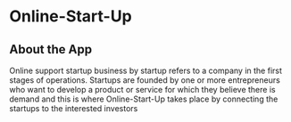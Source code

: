 # Online-Start-Up

## About the App
Online support startup business by startup refers to a company in the first stages of operations. Startups are founded by one or more entrepreneurs who want to develop a product or service for which they believe there is demand and this is where Online-Start-Up takes place by connecting the startups to the interested investors
